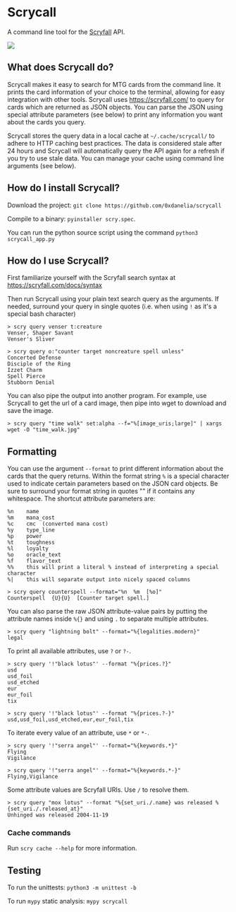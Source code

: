 # Scrycall
A command line tool for the [Scryfall](https://scryfall.com) API.

<img src="https://i.imgur.com/k2M2bhR.gif">

## What does Scrycall do?
Scrycall makes it easy to search for MTG cards from the command line. It prints the card information of your choice to the terminal, allowing for easy integration with other tools. Scrycall uses https://scryfall.com/ to query for cards which are returned as JSON objects. You can parse the JSON using special attribute parameters (see below) to print any information you want about the cards you query.

Scrycall stores the query data in a local cache at `~/.cache/scrycall/` to adhere to HTTP caching best practices. The data is considered stale after 24 hours and Scrycall will automatically query the API again for a refresh if you try to use stale data. You can manage your cache using command line arguments (see below).


## How do I install Scrycall?
Download the project: `git clone https://github.com/0xdanelia/scrycall`

Compile to a binary: `pyinstaller scry.spec`.

You can run the python source script using the command `python3 scrycall_app.py`

## How do I use Scrycall?

First familiarize yourself with the Scryfall search syntax at https://scryfall.com/docs/syntax

Then run Scrycall using your plain text search query as the arguments. If needed, surround your query in single quotes (i.e. when using `!` as it's a special bash character)
```
> scry query venser t:creature
Venser, Shaper Savant
Venser's Sliver
```
```
> scry query o:"counter target noncreature spell unless"
Concerted Defense
Disciple of the Ring
Izzet Charm
Spell Pierce
Stubborn Denial
```

You can also pipe the output into another program. For example, use Scrycall to get the url of a card image, then pipe into wget to download and save the image.
```
> scry query "time walk" set:alpha --f="%[image_uris;large]" | xargs wget -O "time_walk.jpg"
```

## Formatting
You can use the argument `--format` to print different information about the cards that the query returns. Within the format string  `%` is a special character used to indicate certain parameters based on the JSON card objects. Be sure to surround your format string in quotes "" if it contains any whitespace. The shortcut attribute parameters are:
```
%n    name
%m    mana_cost
%c    cmc  (converted mana cost)
%y    type_line
%p    power
%t    toughness
%l    loyalty
%o    oracle_text
%f    flavor_text
%%    this will print a literal % instead of interpreting a special character
%|    this will separate output into nicely spaced columns
```
```
> scry query counterspell --format="%n  %m  [%o]"
Counterspell  {U}{U}  [Counter target spell.]
```

You can also parse the raw JSON attribute-value pairs by putting the attribute names inside `%{}` and using `.` to separate multiple attributes.
```
> scry query "lightning bolt" --format="%{legalities.modern}"
legal
```

To print all available attributes, use `?` or `?-`.
```
> scry query '!"black lotus"' --format "%{prices.?}"
usd       
usd_foil  
usd_etched
eur
eur_foil
tix
```
```
> scry query '!"black lotus"' --format "%{prices.?-}"
usd,usd_foil,usd_etched,eur,eur_foil,tix
```

To iterate every value of an attribute, use `*` or `*-`.
```
> scry query '!"serra angel"' --format="%{keywords.*}"
Flying
Vigilance
```
```
> scry query '!"serra angel"' --format="%{keywords.*-}"
Flying,Vigilance
```

Some attribute values are Scryfall URIs. Use `/` to resolve them.
```
> scry query "mox lotus" --format "%{set_uri./.name} was released %{set_uri./.released_at}"
Unhinged was released 2004-11-19
```

### Cache commands

Run `scry cache --help` for more information.

## Testing

To run the unittests: `python3 -m unittest -b`

To run `mypy` static analysis: `mypy scrycall`

